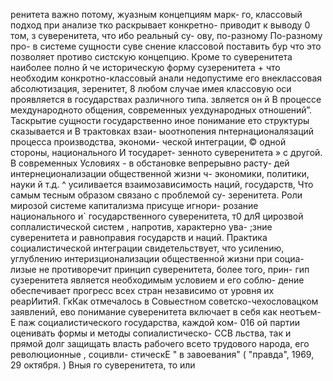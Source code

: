 ренитета важно потому,
жуазным концепциям марк-
го, классовый подход при анализе
тко раскрывает конкретно-
приводит к выводу 0 том,
з суверенитета, что
ибо реальный су-
ову, по-разному
По-разному про-
в системе
сущности суве
снение классовой
поставить бур
что это позволяет противо
систскую концепцию. Кроме то
суверенитета наиболее полно й че
историческую форму сузеренитета +
что необходим конкротно-классовый анали
недопустиме его внеклассовая абсолютизация,
зеренитет, 8 любом случае имея классовую оси
проявляется в государствах различного типа.
звляется он й В процессе мехдународното общения,
современных уехдународных отношений”.
Таскрытие сущности государственно
иное понимание ето структуры сказывается и В трактовках взаи-
ыоотнопения пнтернационалязаций процесса производства, экономи-
ческой интеграции, © одной стороны, национального И тосударет-
зенното суверенитета » с другой.
В современных Условиях - в обстановке вепрерывно расту-
дей интернеционализации общественной жизни ч- экономики,
политики, науки й т.д. ^ усиливается взаимозависимость наций,
государств, Что самым тесным образом связано с проблемой су-
зеренитета. Роли мирозой системе капитализма присуще игнори-
розание национального и` государственного суверенитета, т0 длЯ
цирозвой соплалистической систем , напротив, характерно ува-
;зние суверенитета и равноправия государств и наций. Практика
социалистической интеграции свидетельствует, что усилению,
углублению интеризционализации общественной жизни при социа-
лизые не противоречит принцип суверенитета, более того, прин-
гип сузеренитета является необходимым условием и его соблю-
дение обеспечивает прогресс всех стран независимо от уровня
их реарИитиЯ.
ГкКак отмечалось в Совыестном советско-чехословацком заявлений,
ево понимание суверенитета включает в себя как неотъем-
Е паж социалистического государства, каждой ком-
016 ой партии оценивать формы и методы сопиалистическо-
ССВ льства, так и прямой долг защищать власть рабочего
всето трудового народа, его революционные , социвли-
стическЕ "
в завоевания" ( "правда", 1969, 29 октября. )
Вныя
го суверенитета, то или

